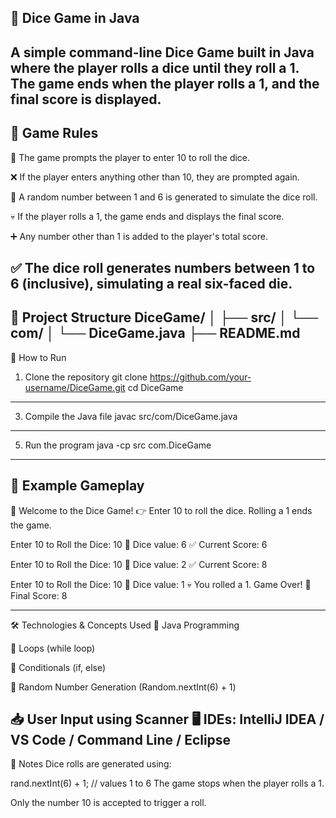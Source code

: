 🎲 Dice Game in Java
---
A simple command-line Dice Game built in Java where the player rolls a dice until they roll a 1. 
The game ends when the player rolls a 1, and the final score is displayed.
---

📜 Game Rules
---
🔢 The game prompts the player to enter 10 to roll the dice.

❌ If the player enters anything other than 10, they are prompted again.

🎲 A random number between 1 and 6 is generated to simulate the dice roll.

💀 If the player rolls a 1, the game ends and displays the final score.

➕ Any number other than 1 is added to the player's total score.

✅ The dice roll generates numbers between 1 to 6 (inclusive), simulating a real six-faced die.
---

📂 Project Structure
DiceGame/
│
├── src/
│   └── com/
│       └── DiceGame.java
├── README.md
---
🚀 How to Run
1. Clone the repository
git clone https://github.com/your-username/DiceGame.git
cd DiceGame
---
3. Compile the Java file
javac src/com/DiceGame.java
---
5. Run the program
java -cp src com.DiceGame
---
📸 Example Gameplay
---
🎲 Welcome to the Dice Game!
👉 Enter 10 to roll the dice. Rolling a 1 ends the game.

Enter 10 to Roll the Dice: 10
🎲 Dice value: 6
✅ Current Score: 6

Enter 10 to Roll the Dice: 10
🎲 Dice value: 2
✅ Current Score: 8

Enter 10 to Roll the Dice: 10
🎲 Dice value: 1
💀 You rolled a 1. Game Over!
🏁 Final Score: 8


---
🛠️ Technologies & Concepts Used
🧠 Java Programming

🔁 Loops (while loop)

🔀 Conditionals (if, else)

🎲 Random Number Generation (Random.nextInt(6) + 1)

📥 User Input using Scanner
🖥️ IDEs: IntelliJ IDEA / VS Code / Command Line / Eclipse
---

📌 Notes
Dice rolls are generated using:

rand.nextInt(6) + 1; // values 1 to 6
The game stops when the player rolls a 1.

Only the number 10 is accepted to trigger a roll.



